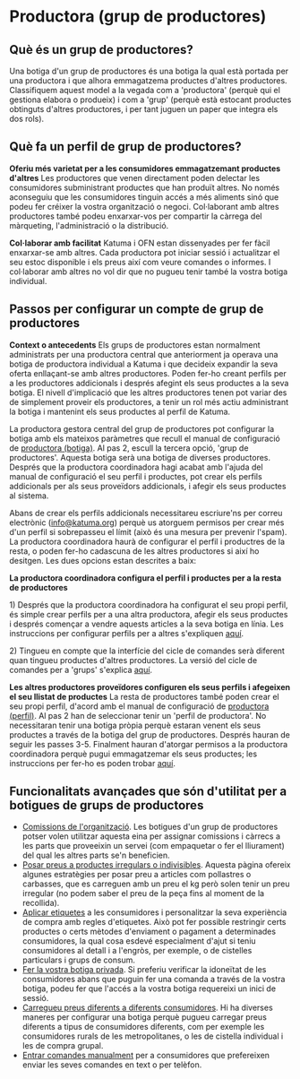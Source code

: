 # Productora \(grup de productores\)

## Què és un grup de productores?

Una botiga d'un grup de productores és una botiga la qual està portada per una productora i que alhora emmagatzema productes d'altres productores. Classifiquem aquest model a la vegada com a 'productora' \(perquè qui el gestiona elabora o produeix\) i com a 'grup' \(perquè està estocant productes obtinguts d'altres productores, i per tant juguen un paper que integra els dos rols\).

## Què fa un perfil de grup de productores?

**Oferiu més varietat per a les consumidores emmagatzemant productes d'altres** Les productores que venen directament poden delectar les consumidores subministrant productes que han produït altres. No només aconseguiu que les consumidores tinguin accés a més aliments sinó que podeu fer créixer la vostra organització o negoci. Col·laborant amb altres productores també podeu enxarxar-vos per compartir la càrrega del màrqueting, l'administració o la distribució.

**Col·laborar amb facilitat** Katuma i OFN estan dissenyades per fer fàcil enxarxar-se amb altres. Cada productora pot iniciar sessió i actualitzar el seu estoc disponible i els preus així com veure comandes o informes. I col·laborar amb altres no vol dir que no pugueu tenir també la vostra botiga individual.

## **Passos per configurar un compte de grup de productores**

**Context o antecedents** Els grups de productores estan normalment administrats per una productora central que anteriorment ja operava una botiga de productora individual a Katuma i que decideix expandir la seva oferta enllaçant-se amb altres productores. Poden fer-ho creant perfils per a les productores addicionals i després afegint els seus productes a la seva botiga. El nivell d'implicació que les altres productores tenen pot variar des de simplement proveir els productores, a tenir un rol més actiu administrant la botiga i mantenint els seus productes al perfil de Katuma.

La productora gestora central del grup de productores pot configurar la botiga amb els mateixos paràmetres que recull el manual de configuració de [productora \(botiga\)](https://guia.katuma.org/manuals-de-configuracio/productora-botiga). Al pas 2, escull la tercera opció, 'grup de productores'. Aquesta botiga serà una botiga de diverses productores. Després que la productora coordinadora hagi acabat amb l'ajuda del manual de configuració el seu perfil i productes, pot crear els perfils addicionals per als seus proveïdors addicionals, i afegir els seus productes al sistema.

Abans de crear els perfils addicionals necessitareu escriure'ns per correu electrònic \(info@katuma.org\) perquè us atorguem permisos per crear més d'un perfil si sobrepasseu el límit \(això és una mesura per prevenir l'spam\). La productora coordinadora haurà de configurar el perfil i productres de la resta, o poden fer-ho cadascuna de les altres productores si així ho desitgen. Les dues opcions estan descrites a baix:

**La productora coordinadora configura el perfil i productes per a la resta de productores**

1\) Després que la productora coordinadora ha configurat el seu propi perfil, és simple crear perfils per a una altra productora, afegir els seus productes i després començar a vendre aquests articles a la seva botiga en línia. Les instruccions per configurar perfils per a altres s'expliquen [aquí](https://guia.katuma.org/basic-features/creeu-o-connecteu-vos-amb-les-vostres-productores-proveidores).

2\) Tingueu en compte que la interfície del cicle de comandes serà diferent quan tingueu productes d'altres productores. La versió del cicle de comandes per a 'grups' s'explica [aquí](https://guia.katuma.org/basic-features/order-cycles-for-hubs).

**Les altres productores proveïdores configuren els seus perfils i afegeixen el seu llistat de productes** La resta de productores també poden crear el seu propi perfil, d'acord amb el manual de configuració de [productora \(perfil\)](https://guia.katuma.org/manuals-de-configuracio/productora-nomes-perfil). Al pas 2 han de seleccionar tenir un 'perfil de productora'. No necessitaran tenir una botiga pròpia perquè estaran venent els seus productes a través de la botiga del grup de productores. Després hauran de seguir les passes 3-5. Finalment hauran d'atorgar permisos a la productora coordinadora perquè pugui emmagatzemar els seus productes; les instruccions per fer-ho es poden trobar [aquí](https://guia.katuma.org/funcionalitats-avancades/col-laboracio-amb-altres-organitzacions/permisos-e2e-enterprise-to-entreprise).

## **Funcionalitats avançades que són d'utilitat per a botigues de grups de productores**

* [Comissions de l'organització](https://guia.katuma.org/basic-features/comissions-de-lorganitzacio). Les botigues d'un grup de productores potser volen utilitzar aquesta eina per assignar comissions i càrrecs a les parts que proveeixin un servei \(com empaquetar o fer el lliurament\) del qual les altres parts se'n beneficien.
* ​[Posar preus a productes irregulars o indivisibles](https://guia.katuma.org/funcionalitats-avancades/productes/posar-preu-a-productes-indivisibles-o-irregulars). Aquesta pàgina ofereix algunes estratègies per posar preu a articles com pollastres o carbasses, que es carreguen amb un preu el kg però solen tenir un preu irregular \(no podem saber el preu de la peça fins al moment de la recollida\).
* ​[Aplicar etiquetes](https://guia.katuma.org/funcionalitats-avancades/configuracio-de-la-botiga/etiquetes-i-regles-de-les-etiquetes) a les consumidores i personalitzar la seva experiència de compra amb regles d'etiquetes. Això pot fer possible restringir certs productes o certs mètodes d'enviament o pagament a determinades consumidores, la qual cosa esdevé especialment d'ajut si teniu consumidores al detall i a l'engròs, per exemple, o de cistelles particulars i grups de consum.
* ​[Fer la vostra botiga privada](https://guia.katuma.org/funcionalitats-avancades/configuracio-de-la-botiga/botiga-privada). Si preferiu verificar la idoneïtat de les consumidores abans que puguin fer una comanda a través de la vostra botiga, podeu fer que l'accés a la vostra botiga requereixi un inici de sessió.
* ​[Carregueu preus diferents a diferents consumidores](https://guia.katuma.org/funcionalitats-avancades/configuracio-de-la-botiga/preu-especific-segons-el-tipus-de-client). Hi ha diverses maneres per configurar una botiga perquè pugueu carregar preus diferents a tipus de consumidores diferents, com per exemple les consumidores rurals de les metropolitanes, o les de cistella individual i les de compra grupal.
* ​[Entrar comandes manualment](https://guia.katuma.org/funcionalitats-avancades/comandes/crear-comandes-manualment) per a consumidores que prefereixen enviar les seves comandes en text o per telèfon. 

